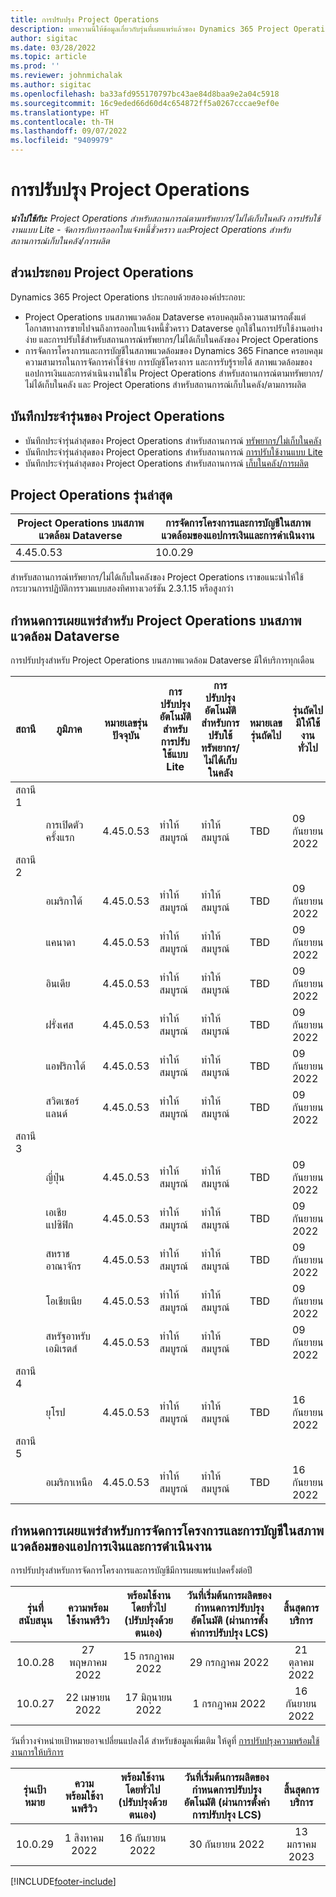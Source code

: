 ```yaml
---
title: การปรับปรุง Project Operations
description: บทความนี้ให้ข้อมูลเกี่ยวกับรุ่นที่เผยแพร่แล้วของ Dynamics 365 Project Operations
author: sigitac
ms.date: 03/28/2022
ms.topic: article
ms.prod: ''
ms.reviewer: johnmichalak
ms.author: sigitac
ms.openlocfilehash: ba33afd955170797bc43ae84d8baa9e2a04c5918
ms.sourcegitcommit: 16c9eded66d60d4c654872ff5a0267cccae9ef0e
ms.translationtype: HT
ms.contentlocale: th-TH
ms.lasthandoff: 09/07/2022
ms.locfileid: "9409979"
---
```

# <a name="project-operations-updates"></a>การปรับปรุง Project Operations

_**นำไปใช้กับ:** Project Operations สำหรับสถานการณ์ตามทรัพยากร/ไม่ได้เก็บในคลัง การปรับใช้งานแบบ Lite - จัดการกับการออกใบแจ้งหนี้ชั่วคราว และProject Operations สำหรับสถานการณ์เก็บในคลัง/การผลิต_



## <a name="project-operations-components"></a>ส่วนประกอบ Project Operations

Dynamics 365 Project Operations ประกอบด้วยสององค์ประกอบ:

- Project Operations บนสภาพแวดล้อม Dataverse ครอบคลุมถึงความสามารถตั้งแต่โอกาสทางการขายไปจนถึงการออกใบแจ้งหนี้ชั่วคราว Dataverse ถูกใช้ในการปรับใช้งานอย่างง่าย และการปรับใช้สำหรับสถานการณ์ทรัพยากร/ไม่ได้เก็บในคลังของ Project Operations
- การจัดการโครงการและการบัญชีในสภาพแวดล้อมของ Dynamics 365 Finance ครอบคลุมความสามารถในการจัดการค่าใช้จ่าย การบัญชีโครงการ และการรับรู้รายได้ สภาพแวดล้อมของแอปการเงินและการดำเนินงานใช้ใน Project Operations สำหรับสถานการณ์ตามทรัพยากร/ไม่ได้เก็บในคลัง และ Project Operations สำหรับสถานการณ์เก็บในคลัง/ตามการผลิต

## <a name="project-operations-release-notes"></a>บันทึกประจำรุ่นของ Project Operations
- บันทึกประจำรุ่นล่าสุดของ Project Operations สำหรับสถานการณ์ [ทรัพยากร/ไม่เก็บในคลัง](whats-new-july-2022-resource-based.md)
- บันทึกประจำรุ่นล่าสุดของ Project Operations สำหรับสถานการณ์ [การปรับใช้งานแบบ Lite](../pro/whats-new/whats-new-july-2022-lite.md)
- บันทึกประจำรุ่นล่าสุดของ Project Operations สำหรับสถานการณ์ [เก็บในคลัง/การผลิต](../prod-pma/whats-new/whats-new-jul-2022-stocked.md)

## <a name="project-operations-latest-version"></a>Project Operations รุ่นล่าสุด

| Project Operations บนสภาพแวดล้อม Dataverse | การจัดการโครงการและการบัญชีในสภาพแวดล้อมของแอปการเงินและการดำเนินงาน | 
| --- | --- |
| 4.45.0.53 | 10.0.29 |

สำหรับสถานการณ์ทรัพยากร/ไม่ได้เก็บในคลังของ Project Operations เราขอแนะนำให้ใช้กระบวนการปฏิบัติการรวมแบบสองทิศทางเวอร์ชัน 2.3.1.15 หรือสูงกว่า

## <a name="release-schedule-for-project-operations-on-dataverse-environment"></a>กำหนดการเผยแพร่สำหรับ Project Operations บนสภาพแวดล้อม Dataverse

การปรับปรุงสำหรับ Project Operations บนสภาพแวดล้อม Dataverse มีให้บริการทุกเดือน 

| สถานี | ภูมิภาค | หมายเลขรุ่นปัจจุบัน | การปรับปรุงอัตโนมัติสำหรับการปรับใช้แบบ Lite | การปรับปรุงอัตโนมัติสำหรับการปรับใช้ทรัพยากร/ไม่ได้เก็บในคลัง | หมายเลขรุ่นถัดไป | รุ่นถัดไปมีให้ใช้งานทั่วไป |
|-----------|-----------------------|-----------------|--------------------|---------------------|---------------------|---------------------|
| สถานี 1 |   &nbsp;              |    &nbsp;       | &nbsp;             |      &nbsp;         |      &nbsp;         |      &nbsp;         |
|   &nbsp;  | การเปิดตัวครั้งแรก         |  4.45.0.53      | ทำให้สมบูรณ์           | ทำให้สมบูรณ์            | TBD                 | 09 กันยายน 2022      |
| สถานี 2 |   &nbsp;              |    &nbsp;       | &nbsp;             |      &nbsp;         |      &nbsp;         |      &nbsp;         |
|   &nbsp;  | อเมริกาใต้         |  4.45.0.53      | ทำให้สมบูรณ์           | ทำให้สมบูรณ์            | TBD                 | 09 กันยายน 2022       |
|   &nbsp;  | แคนาดา                |  4.45.0.53      | ทำให้สมบูรณ์           | ทำให้สมบูรณ์            | TBD                 | 09 กันยายน 2022       |
|   &nbsp;  | อินเดีย                 |  4.45.0.53      | ทำให้สมบูรณ์           | ทำให้สมบูรณ์            | TBD                 | 09 กันยายน 2022       |
|   &nbsp;  | ฝรั่งเศส                |  4.45.0.53      | ทำให้สมบูรณ์           | ทำให้สมบูรณ์            | TBD                 | 09 กันยายน 2022       |
|   &nbsp;  | แอฟริกาใต้          |  4.45.0.53      | ทำให้สมบูรณ์           | ทำให้สมบูรณ์            | TBD                 | 09 กันยายน 2022       |
|   &nbsp;  | สวิตเซอร์แลนด์           |  4.45.0.53      | ทำให้สมบูรณ์           | ทำให้สมบูรณ์            | TBD                 | 09 กันยายน 2022       |
| สถานี 3 |      &nbsp;           |     &nbsp;      |     &nbsp;         |      &nbsp;         |      &nbsp;         |      &nbsp;         |
|   &nbsp;  | ญี่ปุ่น                 |  4.45.0.53      | ทำให้สมบูรณ์      | ทำให้สมบูรณ์       | TBD                 | 09 กันยายน 2022       |
|   &nbsp;  | เอเชียแปซิฟิก          |  4.45.0.53      | ทำให้สมบูรณ์      | ทำให้สมบูรณ์       | TBD                 | 09 กันยายน 2022       |
|   &nbsp;  | สหราชอาณาจักร         |  4.45.0.53      | ทำให้สมบูรณ์      | ทำให้สมบูรณ์       | TBD                 | 09 กันยายน 2022       |
|   &nbsp;  | โอเชียเนีย               |  4.45.0.53      | ทำให้สมบูรณ์      | ทำให้สมบูรณ์       | TBD                 | 09 กันยายน 2022       |
|   &nbsp;  | สหรัฐอาหรับเอมิเรตส์  |  4.45.0.53      | ทำให้สมบูรณ์      | ทำให้สมบูรณ์       | TBD                 | 09 กันยายน 2022       |
| สถานี 4 |     &nbsp;            |     &nbsp;      |     &nbsp;         |      &nbsp;         |      &nbsp;         |      &nbsp;         |
|   &nbsp;  | ยุโรป                |  4.45.0.53      | ทำให้สมบูรณ์           | ทำให้สมบูรณ์            | TBD           | 16 กันยายน 2022       |
| สถานี 5 |     &nbsp;            |     &nbsp;      |     &nbsp;         |      &nbsp;         |      &nbsp;         |      &nbsp;         |
|   &nbsp;  | อเมริกาเหนือ         |  4.45.0.53      | ทำให้สมบูรณ์           | ทำให้สมบูรณ์            | TBD           | 16 กันยายน 2022       |

## <a name="release-schedule-for-project-management-and-accounting-in-the-finance-and-operations-apps-environment"></a>กำหนดการเผยแพร่สำหรับการจัดการโครงการและการบัญชีในสภาพแวดล้อมของแอปการเงินและการดำเนินงาน

การปรับปรุงสำหรับการจัดการโครงการและการบัญชีมีการเผยแพร่แปดครั้งต่อปี

|รุ่นที่สนับสนุน| ความพร้อมใช้งานพรีวิว | พร้อมใช้งานโดยทั่วไป (ปรับปรุงด้วยตนเอง) | วันที่เริ่มต้นการผลิตของกำหนดการปรับปรุงอัตโนมัติ (ผ่านการตั้งค่าการปรับปรุง LCS) |   สิ้นสุดการบริการ   |
|:---------------:|:---------------------------:|:---------------------------------:|:--------------------------------------------------------------------:|:------------------:|
|     10.0.28     |      27 พฤษภาคม 2022           |        15 กรกฎาคม 2022              |                          29 กรกฎาคม 2022                               | 21 ตุลาคม 2022   |
|     10.0.27     |      22 เมษายน 2022         |        17 มิถุนายน 2022              |                          1 กรกฎาคม 2022                                | 16 กันยายน 2022 |

วันที่วางจำหน่ายเป้าหมายอาจเปลี่ยนแปลงได้ สำหรับข้อมูลเพิ่มเติม ให้ดูที่ [การปรับปรุงความพร้อมใช้งานการให้บริการ](/dynamics365/fin-ops-core/fin-ops/get-started/public-preview-releases?toc=%2fdynamics365%2ffinance%2ftoc.json)

|รุ่นเป้าหมาย | ความพร้อมใช้งานพรีวิว | พร้อมใช้งานโดยทั่วไป (ปรับปรุงด้วยตนเอง) | วันที่เริ่มต้นการผลิตของกำหนดการปรับปรุงอัตโนมัติ (ผ่านการตั้งค่าการปรับปรุง LCS) |   สิ้นสุดการบริการ   |
|:---------------:|:---------------------------:|:---------------------------------:|:--------------------------------------------------------------------:|:------------------:|
|     10.0.29     |      1 สิงหาคม 2022         |       16 กันยายน 2022          |                        30 กันยายน 2022                            | 13 มกราคม 2023   |

[!INCLUDE[footer-include](../includes/footer-banner.md)]
